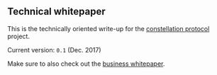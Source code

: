 ## Technical whitepaper
This is the technically oriented write-up for the 
[constellation protocol](https://github.com/Constellation-Labs/constellation) 
project. 

Current version: `0.1` (Dec. 2017)

Make sure to also check out the 
[business whitepaper](https://github.com/Constellation-Labs/whitepaper-business).
